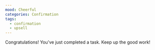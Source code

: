 ```yaml
---
mood: Cheerful
categories: Confirmation
tags:
  - confirmation
  - upsell
---
```

Congratulations! You've just completed a task. Keep up the good work!